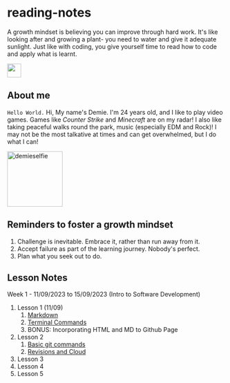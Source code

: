 # reading-notes
A growth mindset is believing you can improve through hard work. It's like looking after and growing a plant- you need to water and give it adequate sunlight.
Just like with coding, you give yourself time to read how to code and apply what is learnt.

<a href="https://github.com/RogueStar112"><img style="invert: (100%)" src="https://github.githubassets.com/images/modules/logos_page/GitHub-Mark.png" width="32" height="32"></a>

## About me

`Hello World.`
Hi, My name's Demie. I'm 24 years old, and I like to play video games. Games like *Counter Strike* and *Minecraft* are on my radar!
I also like taking peaceful walks round the park, music (especially EDM and Rock)! I may not be the most talkative at times and can
get overwhelmed, but I do what I can!

<img src="https://i.ibb.co/stWp728/demieselfie.png" alt="demieselfie" border="0" width="128" height="128">

## Reminders to foster a growth mindset

1. Challenge is inevitable. Embrace it, rather than run away from it.
2. Accept failure as part of the learning journey. Nobody's perfect.
3. Plan what you seek out to do.

## Lesson Notes

Week 1 - 11/09/2023 to 15/09/2023 (Intro to Software Development)

1. Lesson 1 (11/09)
   1. [Markdown](markdown.md)
   2. [Terminal Commands](terminalcommands.md)
   3. BONUS: Incorporating HTML and MD to Github Page
2. Lesson 2
   1. [Basic git commands](02_gitcommands.md)
   2. [Revisions and Cloud](03_revisionsandcloud.md)
3. Lesson 3
4. Lesson 4 
5. Lesson 5



